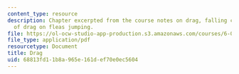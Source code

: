 ```yaml
---
content_type: resource
description: Chapter excerpted from the course notes on drag, falling cones, and effect
  of drag on fleas jumping.
file: https://ol-ocw-studio-app-production.s3.amazonaws.com/courses/6-055j-the-art-of-approximation-in-science-and-engineering-spring-2008/68813fd11b8a965e161def70e0ec5604_feb29.pdf
file_type: application/pdf
resourcetype: Document
title: Drag
uid: 68813fd1-1b8a-965e-161d-ef70e0ec5604
---
```

